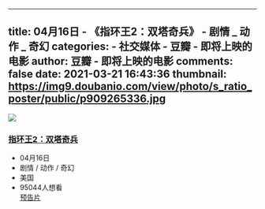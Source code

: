 
---
title: 04月16日 - 《指环王2：双塔奇兵》 - 剧情 _ 动作 _ 奇幻
categories: 
    - 社交媒体
    - 豆瓣 - 即将上映的电影
author: 豆瓣 - 即将上映的电影
comments: false
date: 2021-03-21 16:43:36
thumbnail: https://img9.doubanio.com/view/photo/s_ratio_poster/public/p909265336.jpg
---

<div>   
<a class="thumb" href="https://movie.douban.com/subject/1291572/">
                        <img src="https://img9.doubanio.com/view/photo/s_ratio_poster/public/p909265336.jpg" class referrerpolicy="no-referrer">
                    </a>
                    <div class="intro">
                        <h3>
                            <a href="https://movie.douban.com/subject/1291572/" class>指环王2：双塔奇兵</a>
                            <span class="icon"></span>
                        </h3>
                        <ul>
                                <li class="dt">04月16日</li>
                                <li class="dt">剧情 / 动作 / 奇幻</li>
                                <li class="dt">美国</li>
                                <li class="dt last"><span class>95044人想看</span></li>
                                <a href="https://movie.douban.com/trailer/119914/#content" class="trailer_icon">预告片</a>
                        </ul>
                    </div>
                  
</div>
            